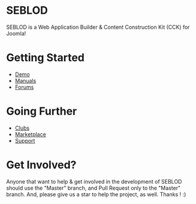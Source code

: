 SEBLOD
======

SEBLOD is a Web Application Builder &amp; Content Construction Kit (CCK) for Joomla!

Getting Started
======
- <a href="http://demo.seblod.com" target="_blank">Demo</a>
- <a href="http://www.seblod.com/resources/manuals" target="_blank">Manuals</a>
- <a href="http://www.seblod.com/community/forums" target="_blank">Forums</a>

Going Further
======
- <a href="http://www.seblod.com/store/clubs" target="_blank">Clubs</a>
- <a href="http://www.seblod.com/store/extensions" target="_blank">Marketplace</a>
- <a href="http://www.seblod.com/store/services" target="_blank">Support</a>

Get Involved?
======
Anyone that want to help & get involved in the development of SEBLOD should use the "Master" branch, and Pull Request only to the "Master" branch.
And, please give us a star to help the project, as well. Thanks ! :)